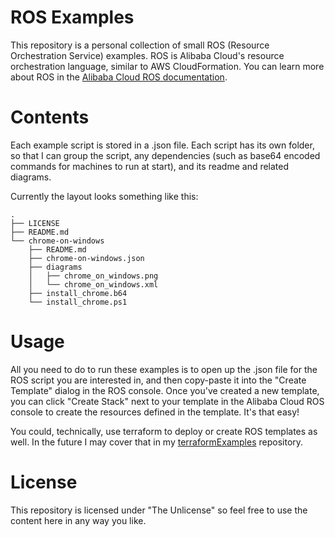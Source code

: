 ROS Examples
============

This repository is a personal collection of small ROS (Resource Orchestration Service) examples. ROS is Alibaba Cloud's resource orchestration language, similar to AWS CloudFormation. You can learn more about ROS in the [Alibaba Cloud ROS documentation](https://www.alibabacloud.com/help/doc-detail/28852.htm).

Contents
========

Each example script is stored in a .json file. Each script has its own folder, so that I can group the script, any dependencies (such as base64 encoded commands for machines to run at start), and its readme and related diagrams. 

Currently the layout looks something like this:

```
.
├── LICENSE
├── README.md
└── chrome-on-windows
    ├── README.md
    ├── chrome-on-windows.json
    ├── diagrams
    │   ├── chrome_on_windows.png
    │   └── chrome_on_windows.xml
    ├── install_chrome.b64
    └── install_chrome.ps1
```

Usage
=====

All you need to do to run these examples is to open up the .json file for the ROS script you are interested in, and then copy-paste it into the "Create Template" dialog in the ROS console. Once you've created a new template, you can click "Create Stack" next to your template in the Alibaba Cloud ROS console to create the resources defined in the template. It's that easy!

You could, technically, use terraform to deploy or create ROS templates as well. In the future I may cover that in my [terraformExamples](https://github.com/jeremypedersen/terraformExamples) repository.

License
=======

This repository is licensed under "The Unlicense" so feel free to use the content here in any way you like.